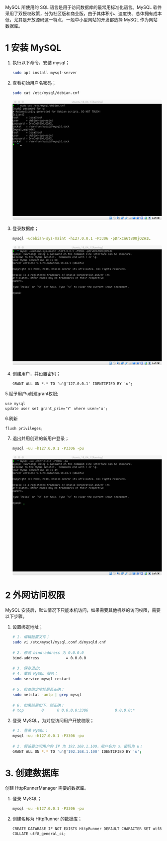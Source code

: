 MySQL 所使用的 SQL 语言是用于访问数据库的最常用标准化语言。MySQL 软件采用了双授权政策，分为社区版和商业版，由于其体积小、速度快、总体拥有成本低，尤其是开放源码这一特点，一般中小型网站的开发都选择 MySQL 作为网站数据库。

# 1 安装 MySQL

1. 执行以下命令，安装 mysql；

   ``` sh
   sudo apt install mysql-server
   ```

2. 查看初始用户名密码；

   ``` sh
   sudo cat /etc/mysql/debian.cnf
   ```

   ![](images/008_MySQL_1.png)

3. 登录数据库；

   ``` sh
   mysql -udebian-sys-maint -h127.0.0.1 -P3306 -pDrxCn6t800jO2AIL
   ```

   ![](images/008_MySQL_2.png)

4. 创建用户，并设置密码；

   ``` mysql
   GRANT ALL ON *.* TO 'u'@'127.0.0.1' IDENTIFIED BY 'u';
   ```
   
5.赋予用户u创建grant权限;

   ``` mysql
   use mysql
   update user set grant_priv='Y' where user='u';
   ```
   
6.刷新

   ``` mysql
   flush privileges;
   ```
   
7. 退出并用创建的新用户登录；

   ``` sh
   mysql -uu -h127.0.0.1 -P3306 -pu
   ```

   ![](images/008_MySQL_3.png)

# 2 外网访问权限

MySQL 安装后，默认情况下只能本机访问，如果需要其他机器的访问权限，需要以下步骤。

1. 设置绑定地址；

   ``` sh
   # 1. 编辑配置文件；
   sudo vi /etc/mysql/mysql.conf.d/mysqld.cnf
   
   # 2. 修改 bind-address 为 0.0.0.0
   bind-address            = 0.0.0.0
   
   # 3. 保存退出;
   # 4. 重启 MySQL 服务；
   sudo service mysql restart
   
   # 5. 检查绑定地址是否正确；
   sudo netstat -antp | grep mysql
   
   # 6. 如果结果如下，则正确；
   # tcp        0      0 0.0.0.0:3306            0.0.0.0:*               LISTEN      3826/mysqld
   ```

2. 登录 MySQL，为对应访问用户开放权限；

   ``` sh
   # 1. 登录 MySQL；
   mysql -uu -h127.0.0.1 -P3306 -pu
   
   # 2. 假设要访问用户的 IP 为 192.168.1.100，用户名为 u，密码为 u；
   GRANT ALL ON *.* TO 'u'@'192.168.1.100' IDENTIFIED BY 'u';
   ```

# 3. 创建数据库

创建 HttpRunnerManager 需要的数据库。

1. 登录 MySQL；

   ``` sh
   mysql -uu -h127.0.0.1 -P3306 -pu
   ```

2. 创建名称为 HttpRunner 的数据库；

   ``` mysql
   CREATE DATABASE IF NOT EXISTS HttpRunner DEFAULT CHARACTER SET utf8 COLLATE utf8_general_ci;
   ```
